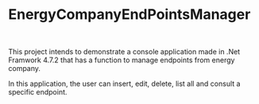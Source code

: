 <h1> EnergyCompanyEndPointsManager </h1>
</br>
<p>This project intends to demonstrate a console application made in .Net Framwork 4.7.2 that has a function to  manage endpoints from energy company.<p>
<p>In this application, the user can insert, edit, delete, list all and consult a specific endpoint.<p>
